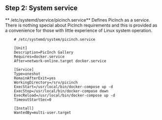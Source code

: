 ## Step 2: System service
** /etc/systemd/service/picinch.service** Defines PicInch as a service. There is nothing special about PicInch requirements and this is provided as a convenience for those with little experience of Linux system operation.
```
	# /etc/systemd/system/picinch.service
	
	[Unit]
	Description=PicInch Gallery
	Requires=docker.service
	After=network-online.target docker.service
	
	[Service]
	Type=oneshot
	RemainAfterExit=yes
	WorkingDirectory=/srv/picinch
	ExecStart=/usr/local/bin/docker-compose up -d
	ExecStop=/usr/local/bin/docker-compose down
	ExecReload=/usr/local/bin/docker-compose up -d
	TimeoutStartSec=0
	
	[Install]
	WantedBy=multi-user.target